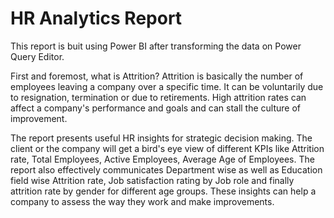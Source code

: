 # HR Analytics Report

This report is buit using Power BI after transforming the data on Power Query Editor. 

First and foremost, what is Attrition?
Attrition is basically the number of employees leaving a company over a specific time. It can be voluntarily due to resignation, termination or due to retirements. High attrition rates can affect a company's performance and goals and can stall the culture of improvement. 

The report presents useful HR insights for strategic decision making. The client or the company will get a bird's eye view of different KPIs like Attrition rate, Total Employees, Active Employees, Average Age of Employees. The report also effectively communicates Department wise as well as Education field wise Attrition rate, Job satisfaction rating by Job role and finally attrition rate by gender for different age groups. These insights can help a company to assess the way they work and make improvements.

